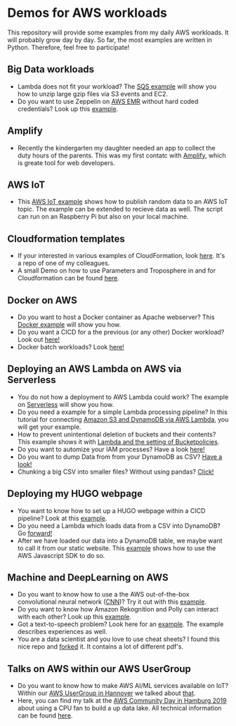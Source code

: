 # Demos for AWS workloads

This repository will provide some examples from my daily AWS workloads. It will probably grow day by day. So far, the most examples are written in Python. Therefore, feel free to participate!

## Big Data workloads

* Lambda does not fit your workload? The [SQS example](SQS/README.MD) will show you how to unzip large gzip files via S3 events and EC2.
* Do you want to use Zeppelin on [AWS EMR](https://aws.amazon.com/emr/?nc1=h_ls) without hard coded credentials? Look up this [example](EMR/README.MD).

## Amplify

* Recently the kindergarten my daughter needed an app to collect the duty hours of the parents. This was my first contatc with [Amplify](https://github.com/Zirkonium88/AWS/tree/master/Amplify), which is greate tool for web developers.

## AWS IoT

* This [AWS IoT example](https://github.com/Zirkonium88/AWS/tree/master/IoT) shows how to publish random data to an AWS IoT topic. The example can be extended to recieve data as well. The script can run on an Raspberry Pi but also on your local machine.

## Cloudformation templates

* If your interested in various examples of CloudFormation, look [here](https://github.com/Zirkonium88/aws-cf-templates). It's a repo of one of my colleagues.
* A small Demo on how to use Parameters and Troposphere in and for Cloudformation can be found [here](https://github.com/Zirkonium88/AWS/tree/master/CloudFormation/README.MD).

## Docker on AWS

* Do you want to host a Docker container as Apache webserver? This [Docker example](Docker/DockerStaticWebsite/README.MD) will show you how.
* Do you want a CICD for a the previous (or any other) Docker workload? Look out [here!](Docker/DockerCICD/README.MD)
* Docker batch workloads? Look [here!](https://github.com/Zirkonium88/AWS/blob/master/Docker/README.MD)

## Deploying an AWS Lambda on AWS via Serverless

* You do not how a deployment to AWS Lambda could work? The example on [Serverless](https://github.com/Zirkonium88/AWS/tree/master/Lambda/ServerlessDemo/README.MD) will show you how.
* Do you need a example for a simple Lambda processing pipeline? In this tutorial for connecting [Amazon S3 and DynamoDB via AWS Lambda](https://github.com/Zirkonium88/AWS/tree/master/Lambda/GetImagenames/README.MD), you will get your example.
* How to prevent unintentional deletion of buckets and their contents? This example shows it with [Lambda and the setting of Bucketpolicies](https://github.com/Zirkonium88/AWS/tree/master/Lambda/BucketPolicy/README.MD).
* Do you want to automize your IAM processes? Have a look [here!](https://github.com/Zirkonium88/AWS/blob/master/Lambda/AddUser/README.MD)
* Do you want to dump Data from from your DynamoDB as CSV? [Have a look!](https://github.com/Zirkonium88/AWS/blob/master/Lambda/ReadDynamo/README.MD)
* Chunking a big CSV into smaller files? Without using pandas? [Click!](https://github.com/Zirkonium88/AWS/blob/master/Lambda/ChunkCSV/README.MD) 

## Deploying my HUGO webpage

* You want to know how to set up a HUGO webpage within a CICD pipeline? Look at this [example](BuildHUGO/README.MD).
* Do you need a Lambda which loads data from a CSV into DynamoDB? Go [forward!](Lambda/LoadData/README.MD)
* After we have loaded our data into a DynamoDB table, we maybe want to call it from our static website. This [example](https://github.com/Zirkonium88/AWS/blob/master/BuildHUGO/CallDynamo.MD) shows how to use the AWS Javascript SDK to do so.

## Machine and DeepLearning on AWS

* Do you want to know how to use a the AWS out-of-the-box convolutional neural network ([CNN](https://en.wikipedia.org/wiki/Convolutional_neural_network))? Try it out with this [example](https://github.com/Zirkonium88/AWS/tree/master/Lambda/DetectFaces).
* Do you want to know how Amazon Rekognition and Polly can interact with each other? Look up this [example](https://github.com/Zirkonium88/AWS/tree/master/Lambda/CompareFaces).
* Got a text-to-speech problem? Look here for an [example](https://github.com/Zirkonium88/AWS/tree/master/Lambda/TransScribeMP3). The example describes experiences as well.
* You are a data scientist and you love to use cheat sheets? I found this nice repo and [forked](https://github.com/Zirkonium88/Data-Science--Cheat-Sheet) it. It contains a lot of different pdf's.

## Talks on AWS within our AWS UserGroup

* Do you want to know how to make AWS AI/ML services available on IoT? Within our [AWS UserGroup in Hannover](https://www.meetup.com/de-DE/AWS-Usergroup-Hannover/) we talked about [that](https://github.com/Zirkonium88/AWS/tree/master/Presentations/20190319_UserGroup_AI_on_IoT.pdf).
* Here, you can find my talk at the [AWS Community Day in Hamburg 2019](https://github.com/Zirkonium88/AWS/tree/master/Presentations/20190909_AWS_communityday.pdf) about using a CPU fan to build a up data lake. All technical information can be found [here](https://github.com/Zirkonium88/AWS/tree/master/IoT).
